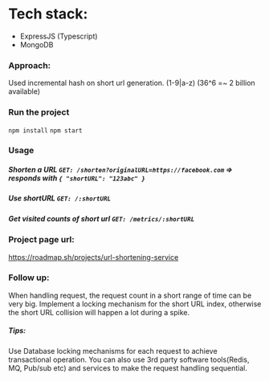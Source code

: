 # Tech stack:
- ExpressJS (Typescript)
- MongoDB

### Approach:
Used incremental hash on short url generation. (1-9|a-z) (36^6 =~ 2 billion available)

### Run the project

`npm install`
`npm start`

### Usage

##### Shorten a URL `GET: /shorten?originalURL=https://facebook.com` => responds with `{ "shortURL": "123abc" }`

##### Use shortURL `GET: /:shortURL`

##### Get visited counts of short url `GET: /metrics/:shortURL`

### Project page url:
https://roadmap.sh/projects/url-shortening-service

### Follow up:
When handling request, the request count in a short range of time can be very big. Implement a locking mechanism for the short URL index, otherwise the short URL collision will happen a lot during a spike. 

##### Tips: 
Use Database locking mechanisms for each request to achieve transactional operation. You can also use 3rd party software tools(Redis, MQ, Pub/sub etc) and services to make the request handling sequential.
